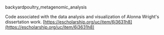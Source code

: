 backyardpoultry_metagenomic_analysis

Code associated with the data analysis and visualization of Alonna Wright's dissertation work. [https://escholarship.org/uc/item/6j3631h8](https://escholarship.org/uc/item/6j3631h8)

